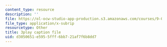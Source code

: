 ```yaml
---
content_type: resource
description: ''
file: https://ol-ocw-studio-app-production.s3.amazonaws.com/courses/9-00sc-introduction-to-psychology-fall-2011/d3050651e5955fff6bb721af7f6b8dd7_MYMYXhR2Ppw.srt
file_type: application/x-subrip
resourcetype: Other
title: 3play caption file
uid: d3050651-e595-5fff-6bb7-21af7f6b8dd7
---
```

